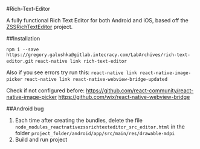 #Rich-Text-Editor

A fully functional Rich Text Editor for both Android and iOS, based off the [ZSSRichTextEditor](https://github.com/wix/react-native-zss-rich-text-editor) project.

##Installation

`npm i --save https://gregory.galushka@gitlab.intecracy.com/LabArchives/rich-text-editor.git`
`react-native link rich-text-editor`

Also if you see errors try run this:
`react-native link react-native-image-picker`
`react-native link react-native-webview-bridge-updated`

Check if not configured before:
	https://github.com/react-community/react-native-image-picker
	https://github.com/wix/react-native-webview-bridge


##Android bug

1. Each time after creating the bundles, delete the file `node_modules_reactnativezssrichtexteditor_src_editor.html` in the folder `project_folder/android/app/src/main/res/drawable-mdpi`
2. Build and run project
##
